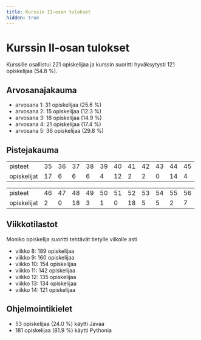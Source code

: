 ```yaml
---
title: Kurssin II-osan tulokset
hidden: true
---
```


# Kurssin II-osan tulokset

Kurssille osallistui 221 opiskelijaa ja kurssin suoritti hyväksytysti 121 opiskelijaa (54.8 %).

## Arvosanajakauma

* arvosana 1: 31 opiskelijaa (25.6 %)
* arvosana 2: 15 opiskelijaa (12.3 %)
* arvosana 3: 18 opiskelijaa (14.9 %)
* arvosana 4: 21 opiskelijaa (17.4 %)
* arvosana 5: 36 opiskelijaa (29.8 %)

## Pistejakauma

<table style="border-collapse:collapse;">
<tr><td>pisteet</td><td>35</td><td>36</td><td>37</td><td>38</td><td>39</td><td>40</td><td>41</td><td>42</td><td>43</td><td>44</td><td>45</td></tr>
<tr 
style="background-color:white"><td>opiskelijat</td><td>17</td><td>6</td><td>6</td><td>6</td><td>4</td><td>12</td><td>2</td><td>2</td><td>0</td><td>14</td><td>4</td></tr>
</table>

<table style="border-collapse:collapse;">
<tr><td>pisteet</td><td>46</td><td>47</td><td>48</td><td>49</td><td>50</td><td>51</td><td>52</td><td>53</td><td>54</td><td>55</td><td>56</td></tr>
<tr 
style="background-color:white"><td>opiskelijat</td><td>2</td><td>0</td><td>18</td><td>3</td><td>1</td><td>0</td><td>18</td><td>5</td><td>5</td><td>2</td><td>7</td></tr>
</table>

## Viikkotilastot

Moniko opiskelija suoritti tehtävät tietylle viikolle asti

* viikko 8: 189 opiskelijaa
* viikko 9: 160 opiskelijaa
* viikko 10: 154 opiskelijaa
* viikko 11: 142 opiskelijaa
* viikko 12: 135 opiskelijaa
* viikko 13: 134 opiskelijaa
* viikko 14: 121 opiskelijaa

## Ohjelmointikielet

* 53 opiskelijaa (24.0 %) käytti Javaa
* 181 opiskelijaa (81.9 %) käytti Pythonia
